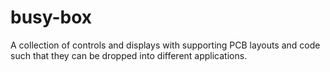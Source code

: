 # busy-box
A collection of controls and displays with supporting PCB layouts and code such that they can be dropped into different applications.
